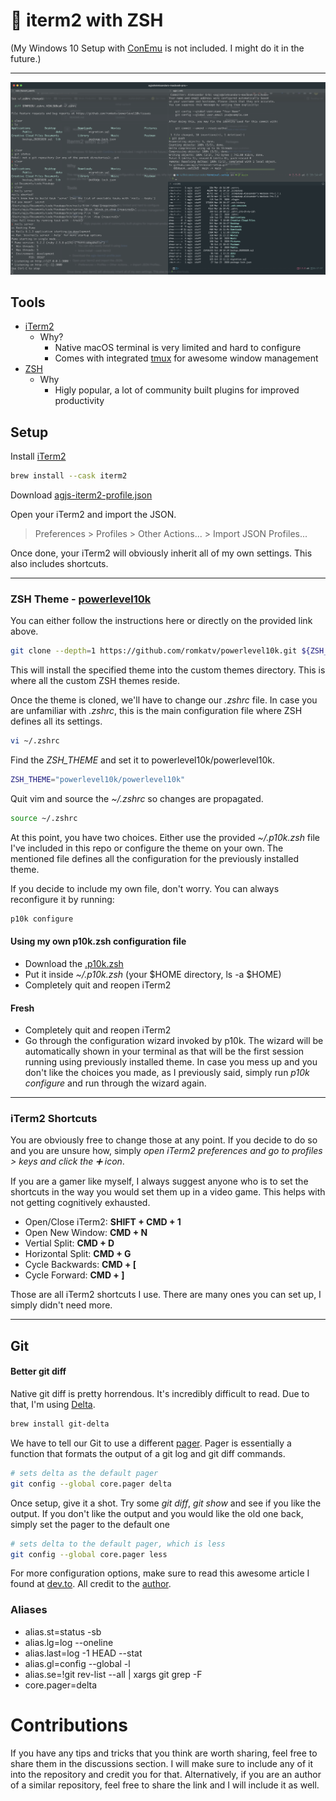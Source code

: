 # 🤖 iterm2 with ZSH

(My Windows 10 Setup with [ConEmu](https://conemu.github.io/) is not included. I might do it in the future.)

---

<img src="./assets/images/setup.png" alt="iTerm2 with ZSH">

## Tools

- [iTerm2](https://iterm2.com/)
  - Why?
    - Native macOS terminal is very limited and hard to configure
    - Comes with integrated [tmux](https://github.com/tmux/tmux/wiki) for awesome window management
- [ZSH](https://ohmyz.sh)
  - Why
    - Higly popular, a lot of community built plugins for improved productivity

## Setup

Install [iTerm2](https://iterm2.com/)

```bash
brew install --cask iterm2
```

Download [agjs-iterm2-profile.json](./assets/settings/agjs-iterm2-profile.json)

Open your iTerm2 and import the JSON.

> Preferences > Profiles > Other Actions... > Import JSON Profiles...

Once done, your iTerm2 will obviously inherit all of my own settings. This also includes shortcuts.

---

### ZSH Theme - [powerlevel10k](https://github.com/romkatv/powerlevel10k#oh-my-zsh)

You can either follow the instructions here or directly on the provided link above.

```bash
git clone --depth=1 https://github.com/romkatv/powerlevel10k.git ${ZSH_CUSTOM:-$HOME/.oh-my-zsh/custom}/themes/powerlevel10k
```

This will install the specified theme into the custom themes directory. This is where all the custom ZSH themes reside.

Once the theme is cloned, we'll have to change our _.zshrc_ file. In case you are unfamiliar with _.zshrc_, this is the main configuration file where ZSH defines all its settings.

```bash
vi ~/.zshrc
```

Find the _ZSH_THEME_ and set it to powerlevel10k/powerlevel10k.

```bash
ZSH_THEME="powerlevel10k/powerlevel10k"
```

Quit vim and source the _~/.zshrc_ so changes are propagated.

```bash
source ~/.zshrc
```

At this point, you have two choices. Either use the provided _~/.p10k.zsh_ file I've included in this repo or configure the theme on your own. The mentioned file defines all the configuration for the previously installed theme.

If you decide to include my own file, don't worry. You can always reconfigure it by running:

```bash
p10k configure
```

#### Using my own p10k.zsh configuration file

- Download the [.p10k.zsh](./assets/settings/.p10k.zsh)
- Put it inside _~/.p10k.zsh_ (your $HOME directory, ls -a $HOME)
- Completely quit and reopen iTerm2

#### Fresh

- Completely quit and reopen iTerm2
- Go through the configuration wizard invoked by p10k. The wizard will be automatically shown in your terminal as that will be the first session running using previously installed theme. In case you mess up and you don't like the choices you made, as I previously said, simply run _p10k configure_ and run through the wizard again.

---

### iTerm2 Shortcuts

You are obviously free to change those at any point. If you decide to do so and you are unsure how, simply _open iTerm2 preferences and go to profiles > keys and click the ➕ icon_.

If you are a gamer like myself, I always suggest anyone who is to set the shortcuts in the way you would set them up in a video game. This helps with not getting cognitively exhausted.

- Open/Close iTerm2: **SHIFT + CMD + 1**
- Open New Window: **CMD + N**
- Vertial Split: **CMD + D**
- Horizontal Split: **CMD + G**
- Cycle Backwards: **CMD + [**
- Cycle Forward: **CMD + ]**

Those are all iTerm2 shortcuts I use. There are many ones you can set up, I simply didn't need more.

---

## Git

#### Better git diff

Native git diff is pretty horrendous. It's incredibly difficult to read. Due to that, I'm using [Delta](https://github.com/dandavison/delta).

```bash
brew install git-delta
```

We have to tell our Git to use a different [pager](https://git-scm.com/book/en/v2/Customizing-Git-Git-Configuration#_core_pager). Pager is essentially a function that formats the output of a git log and git diff commands.

```bash
# sets delta as the default pager
git config --global core.pager delta
```

Once setup, give it a shot. Try some _git diff_, _git show_ and see if you like the output. If you don't like the output and you would like the old one back, simply set the pager to the default one

```bash
# sets delta to the default pager, which is less
git config --global core.pager less
```

For more configuration options, make sure to read this awesome article I found at [dev.to](https://dev.to/cloudx/delta-a-new-git-diff-tool-to-rock-your-productivity-2773). All credit to the [author](https://dev.to/navarroaxel).

### Aliases

- alias.st=status -sb
- alias.lg=log --oneline
- alias.last=log -1 HEAD --stat
- alias.gl=config --global -l
- alias.se=!git rev-list --all | xargs git grep -F
- core.pager=delta

# Contributions

If you have any tips and tricks that you think are worth sharing, feel free to share them in the discussions section. I will make sure to include any of it into the repository and credit you for that. Alternatively, if you are an author of a similar repository, feel free to share the link and I will include it as well.
